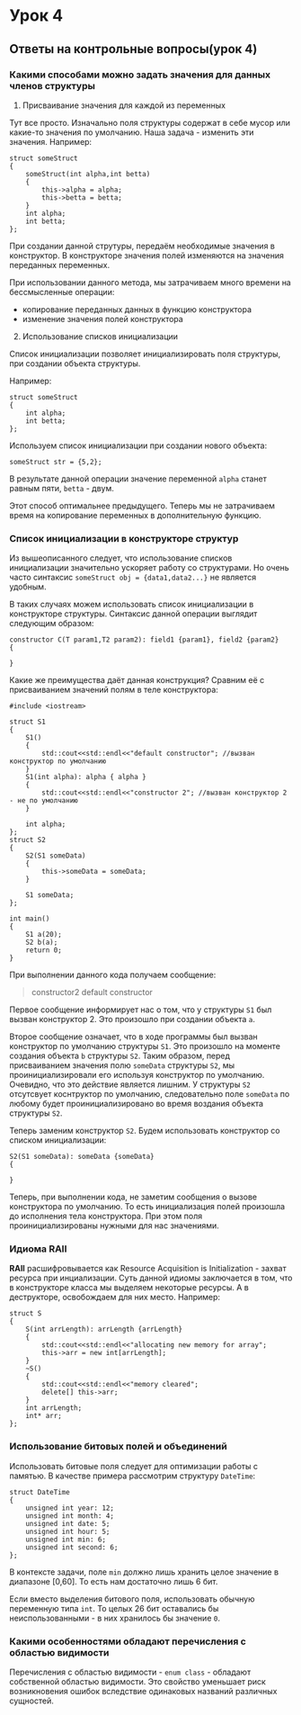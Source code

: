 # Урок 4

## Ответы на контрольные вопросы(урок 4)

### Какими способами можно задать значения для данных членов структуры

1) Присваивание значения для каждой из переменных

Тут все просто. Изначально поля структуры содержат в себе мусор или какие-то значения по умолчанию.
Наша задача - изменить эти значения. Например:
```
struct someStruct
{
    someStruct(int alpha,int betta)
    {
        this->alpha = alpha;
        this->betta = betta;
    }
    int alpha;
    int betta;
};
```
При создании данной струтуры, передаём необходимые значения в конструктор. В конструкторе значения полей изменяются на значения переданных переменных.

При использовании данного метода, мы затрачиваем много времени на бессмысленные операции:
- копирование переданных данных в функцию конструктора 
- изменение значения полей конструктора

2) Использование списков инициализации

Список инициализации позволяет инициализировать поля структуры, при создании объекта структуры.

Например:
```
struct someStruct
{
    int alpha;
    int betta;
};
```
Используем список инициализации при создании нового объекта:
```
someStruct str = {5,2};
```
В результате данной операции значение переменной `alpha` станет равным пяти, `betta` - двум. 

Этот способ оптимальнее предыдущего. Теперь мы не затрачиваем время на копирование переменных в дополнительную функцию. 

### Список инициализации в конструкторе структур

Из вышеописанного следует, что использование списков инициализации значительно ускоряет работу со структурами. Но очень часто синтаксис `someStruct obj = {data1,data2...}` не является удобным.

В таких случаях можем использовать список инициализации в конструкторе структуры. Синтаксис данной операции выглядит следующим образом:
```
constructor C(T param1,T2 param2): field1 {param1}, field2 {param2}
{

}
```

Какие же преимущества даёт данная конструкция? Сравним её с присваиванием значений полям в теле конструктора: 
```
#include <iostream>

struct S1
{
    S1()
    {
        std::cout<<std::endl<<"default constructor"; //вызван конструктор по умолчанию
    }
    S1(int alpha): alpha { alpha }
    {
        std::cout<<std::endl<<"constructor 2"; //вызван конструктор 2 - не по умолчанию
    }

    int alpha;
};
struct S2
{
    S2(S1 someData)
    {
        this->someData = someData;
    }
    
    S1 someData;
};

int main()
{
    S1 a(20);
    S2 b(a);
    return 0;
}
```
При выполнении данного кода получаем сообщение:
> constructor2
> default constructor

Первое сообщение информирует нас о том, что у структуры `S1` был вызван конструктор 2. Это произошло при создании объекта `a`.

Второе сообщение означает, что в ходе программы был вызван конструктор по умолчанию структуры `S1`. Это произошло на моменте создания объекта `b` структуры `S2`. 
Таким образом, перед присваиванием значения полю `someData` структуры `S2`, мы проинициализировали его используя конструктор по умолчанию. 
Очевидно, что это действие является лишним. У структуры `S2` отсутсвует коснтруктор по умолчанию, следовательно поле `someData` по любому будет проинициализировано во время воздания объекта структуры `S2`.

Теперь заменим конструктор `S2`. Будем использовать конструктор со списком инициализации:
```
S2(S1 someData): someData {someData}
{

}
```

Теперь, при выполнении кода, не заметим сообщения о вызове конструктора по умолчанию. То есть инициализация полей произошла до исполнения тела конструктора. При этом поля проинициализированы нужными для нас значениями.

### Идиома RAII

**RAII** расшифровывается как Resource Acquisition is Initialization - захват ресурса при инциализации. 
Суть данной идиомы заключается в том, что в конструкторе класса мы выделяем некоторые ресурсы. А в деструкторе, освобождаем для них место. Например:
```
struct S
{
    S(int arrLength): arrLength {arrLength}
    {
        std::cout<<std::endl<<"allocating new memory for array";
        this->arr = new int[arrLength];
    }
    ~S()
    {
        std::cout<<std::endl<<"memory cleared";
        delete[] this->arr;
    }
    int arrLength;
    int* arr;
};
```

### Использование битовых полей и объединений

Использовать битовые поля следует для оптимизации работы с памятью. В качестве примера рассмотрим структуру `DateTime`:
```
struct DateTime
{
    unsigned int year: 12;
    unsigned int month: 4;
    unsigned int date: 5;
    unsigned int hour: 5;
    unsigned int min: 6;
    unsigned int second: 6;
};
```

В контексте задачи, поле `min` должно лишь хранить целое значение в диапазоне [0,60]. То есть нам достаточно лишь 6 бит. 

Если вместо выделения битового поля, использовать обычную переменную типа `int`. То целых 26 бит оставались бы неиспользованными - в них хранилось бы значение `0`.

### Какими особенностями обладают перечисления с областью видимости

Перечисления с областью видимости - `enum class` - обладают собственной областью видимости. Это свойство уменьшает риск возникновения ошибок вследствие одинаковых названий различных сущностей. 

